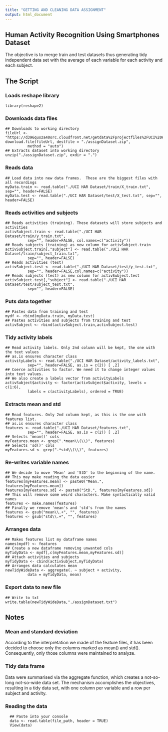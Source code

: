 ```yaml
---
title: "GETTING AND CLEANING DATA ASSIGNMENT"
output: html_document
---
```


## Human Activity Recognition Using Smartphones Dataset

The objective is to merge train and test datasets thus generating tidy independent data set with the average of each variable for each activity and each subject.

## The Script
    
### Loads reshape library
    library(reshape2)

### Downloads data files
    ## Downloads to working directory
    fileUrl <- "https://d396qusza40orc.cloudfront.net/getdata%2Fprojectfiles%2FUCI%20HAR%20Dataset.zip"
    download.file(fileUrl, destfile = "./assignDataset.zip", 
              method = "auto")
    ## Extracts dataset into working directory
    unzip("./assignDataset.zip", exdir = ".")

###  Reads data
    ## Load data into new data frames.  These are the biggest files with all recordings
    myData.train <- read.table("./UCI HAR Dataset/train/X_train.txt", sep="", header=FALSE)
    myData.test <- read.table("./UCI HAR Dataset/test/X_test.txt", sep="", header=FALSE)

### Reads activities and subjects
    ## Reads activities (training). These datasets will store subjects and activities
    activSubject.train <- read.table("./UCI HAR Dataset/train/y_train.txt", 
              sep="", header=FALSE, col.names=c("activity"))
    ## Reads subjects (training) as new column for activSubject.train
    activSubject.train[,"subject"] <- read.table("./UCI HAR Dataset/train/subject_train.txt", 
              sep="", header=FALSE)
    ## Reads activities (test)
    activSubject.test <- read.table("./UCI HAR Dataset/test/y_test.txt", 
              sep="", header=FALSE,col.names=c("activity"))
    ## Reads subjects (test) as new column for activSubject.test
    activSubject.test[,"subject"] <- read.table("./UCI HAR Dataset/test/subject_test.txt", 
              sep="", header=FALSE)                           

### Puts data together
    ## Pastes data from training and test
    mydf <- rbind(myData.train, myData.test)
    ## Pastes activities and subjects from training and test
    activSubject <- rbind(activSubject.train,activSubject.test)   

### Tidy activity labels
    ## Read activity labels. Only 2nd column will be kept, the one with the text values
    ## as.is ensures character class
    activityLabels <- read.table("./UCI HAR Dataset/activity_labels.txt", 
              sep="", header=FALSE, as.is = c(2)) [ ,2]
    ## Coerce activities to factor. We need it to change integer values into text values.
    ## We also create a labels vector from activityLabels
    activSubject$activity <- factor(activSubject$activity, levels = c(1:6), 
              labels = c(activityLabels), ordered = TRUE)

### Extracts mean and std
    ## Read features. Only 2nd column kept, as this is the one with features list.
    ## as.is ensures character class
    features <- read.table("./UCI HAR Dataset/features.txt", 
              sep="", header=FALSE, as.is = c(2)) [ ,2]
    ## Selects 'mean()' cols
    myFeatures.mean <- grep(".*mean\\(\\)", features)
    ## Selects 'sd()' cols
    myFeatures.sd <- grep(".*std\\(\\)", features)

### Re-writes variable names
    ## We decide to move 'Mean' and 'StD' to the beginning of the name.
    ## This may make reading the data easier
    features[myFeatures.mean] <- paste0("Mean.", features[myFeatures.mean])
    features[myFeatures.sd] <- paste0("StD.", features[myFeatures.sd])
    ## This will remove some weird characters. Make syntactically valid names
    features <- make.names(features)
    ## Finally we remove 'mean's and 'std's from the names
    features <- gsub("mean\\.+", "", features)
    features <- gsub("std\\.+", "", features)

### Arranges data
    ## Makes features list my dataframe names
    names(mydf) <- features
    ## Create a new dataframe removing unwanted cols
    myTidyData <- mydf[,c(myFeatures.mean,myFeatures.sd)]
    ## Attach activities and subjects
    myTidyData <- cbind(activSubject,myTidyData)
    ## Arranges data calculates mean
    newTidyWideData <- aggregate(. ~ subject + activity, 
              data = myTidyData, mean)

### Export data to new file
    ## Write to txt
    write.table(newTidyWideData,"./assignDataset.txt")
    
## Notes

### Mean and standard deviation
According to the interpretation we made of the feature files, it has been decided to choose only the columns marked as mean() and std(). Consequently, only those columns were maintained to analyze.

### Tidy data frame
Data were summarised via the aggregate function, which creates a not-so-long not-so-wide data set. The mechanism accomplishes the objectives, resulting in a tidy data set, with one column per variable and a row per subject and activity. 

### Reading the data
      ## Paste into your console
      data <- read.table(file_path, header = TRUE) 
      View(data)
